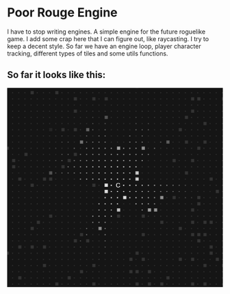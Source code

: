 # Poor Rouge Engine

I have to stop writing engines. A simple engine for the future roguelike game. I add some crap here that I can figure out, like raycasting. I try to keep a decent style. So far we have an engine loop, player character tracking, different types of tiles and some utils functions.

## So far it looks like this:

![appearence](./assets/snap.png)